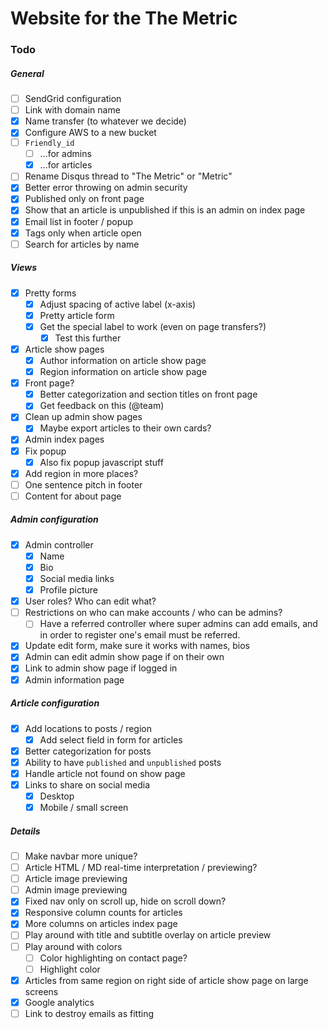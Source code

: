 # Website for the The Metric

### Todo

##### General
- [ ] SendGrid configuration
- [ ] Link with domain name
- [x] Name transfer (to whatever we decide)
- [x] Configure AWS to a new bucket
- [ ] `Friendly_id`
  - [ ] ...for admins
  - [x] ...for articles
- [ ] Rename Disqus thread to "The Metric" or "Metric"
- [x] Better error throwing on admin security
- [x] Published only on front page
- [x] Show that an article is unpublished if this is an admin on index page
- [x] Email list in footer / popup
- [x] Tags only when article open
- [ ] Search for articles by name

##### Views
- [x] Pretty forms
  -  [x] Adjust spacing of active label (x-axis)
  - [x] Pretty article form
  - [x] Get the special label to work (even on page transfers?)
    - [x] Test this further
- [x] Article show pages
  - [x] Author information on article show page
  - [x] Region information on article show page
- [x] Front page?
  - [x] Better categorization and section titles on front page
  - [x] Get feedback on this (@team)
- [x] Clean up admin show pages
  - [x] Maybe export articles to their own cards?
- [x] Admin index pages
- [x] Fix popup
  - [x] Also fix popup javascript stuff
- [x] Add region in more places?
- [ ] One sentence pitch in footer
- [ ] Content for about page

##### Admin configuration
- [x] Admin controller
  - [x] Name
  - [x] Bio
  - [x] Social media links
  - [x] Profile picture
- [x] User roles? Who can edit what?
- [ ] Restrictions on who can make accounts / who can be admins?
  - [ ] Have a referred controller where super admins can add emails, and in order to register one's email must be referred.
- [x] Update edit form, make sure it works with names, bios
- [x] Admin can edit admin show page if on their own
- [x] Link to admin show page if logged in
- [x] Admin information page

##### Article configuration
- [x] Add locations to posts / region
  - [x] Add select field in form for articles
- [x] Better categorization for posts
- [x] Ability to have `published` and `unpublished` posts
- [x] Handle article not found on show page
- [x] Links to share on social media
  - [x] Desktop
  - [x] Mobile / small screen

##### Details
- [ ] Make navbar more unique?
- [ ] Article HTML / MD real-time interpretation / previewing?
- [ ] Article image previewing
- [ ] Admin image previewing
- [x] Fixed nav only on scroll up, hide on scroll down?
- [x] Responsive column counts for articles
- [x] More columns on articles index page
- [ ] Play around with title and subtitle overlay on article preview
- [ ] Play around with colors
  - [ ] Color highlighting on contact page?
  - [ ] Highlight color
- [x] Articles from same region on right side of article show page on large screens
- [x] Google analytics
- [ ] Link to destroy emails as fitting
